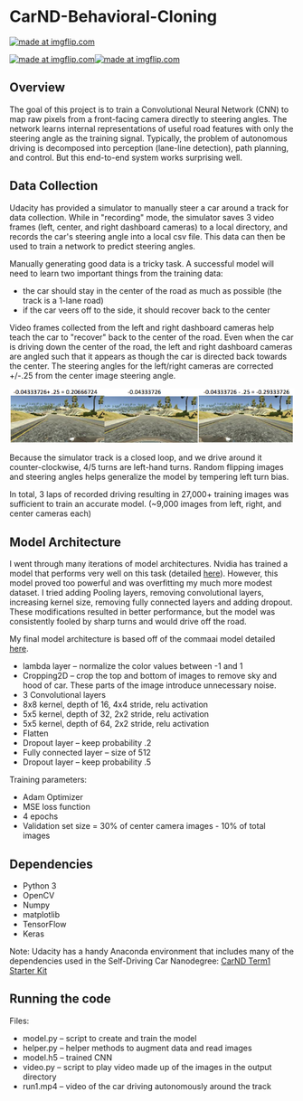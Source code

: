 # CarND-Behavioral-Cloning

<a href="https://imgflip.com/gif/2107hi"><img src="https://i.imgflip.com/2107hi.gif" title="made at imgflip.com"/></a>

<a href="https://imgflip.com/gif/21079p"><img src="https://i.imgflip.com/21079p.gif" title="made at imgflip.com"/></a><a href="https://imgflip.com/gif/2107c1"><img src="https://i.imgflip.com/2107c1.gif" title="made at imgflip.com"/></a>


## Overview
The goal of this project is to train a Convolutional Neural Network (CNN) to map raw pixels from a front-facing camera directly to steering angles. The network learns internal representations of useful road features with only the steering angle as the training signal. Typically, the problem of autonomous driving is decomposed into perception (lane-line detection), path planning, and control. But this end-to-end system works surprising well. 

## Data Collection
Udacity has provided a simulator to manually steer a car around a track for data collection. While in "recording" mode, the simulator saves 3 video frames (left, center, and right dashboard cameras) to a local directory, and records the car's steering angle into a local csv file. This data can then be used to train a network to predict steering angles. 

Manually generating good data is a tricky task. A successful model will need to learn two important things from the training data:
* the car should stay in the center of the road as much as possible (the track is a 1-lane road)
* if the car veers off to the side, it should recover back to the center

Video frames collected from the left and right dashboard cameras help teach the car to "recover" back to the center of the road. Even when the car is driving down the center of the road, the left and right dashboard cameras are angled such that it appears as though the car is directed back towards the center. The steering angles for the left/right cameras are corrected +/-.25 from the center image steering angle. 

![steering](images/steering_angle.png)

Because the simulator track is a closed loop, and we drive around it counter-clockwise, 4/5 turns are left-hand turns. Random flipping images and steering angles helps generalize the model by tempering left turn bias. 

In total, 3 laps of recorded driving resulting in 27,000+ training images was sufficient to train an accurate model. (~9,000 images from left, right, and center cameras each)

## Model Architecture
I went through many iterations of model architectures. Nvidia has trained a model that performs very well on this task (detailed [here](http://images.nvidia.com/content/tegra/automotive/images/2016/solutions/pdf/end-to-end-dl-using-px.pdf)). However, this model proved too powerful and was overfitting my much more modest dataset. I tried adding Pooling layers, removing convolutional layers, increasing kernel size, removing fully connected layers and adding dropout. These modifications resulted in better performance, but the model was consistently fooled by sharp turns and would drive off the road. 

My final model architecture is based off of the commaai model detailed [here](https://github.com/commaai/research/blob/master/train_steering_model.py). 

*	lambda layer – normalize the color values between -1 and 1
*	Cropping2D – crop the top and bottom of images to remove sky and hood of car. These parts of the image introduce unnecessary noise. 
*	3 Convolutional layers
  *	8x8 kernel, depth of 16, 4x4 stride, relu activation
  *	5x5 kernel, depth of 32, 2x2 stride, relu activation
  *	5x5 kernel, depth of 64, 2x2 stride, relu activation
*	Flatten
*	Dropout layer – keep probability .2
*	Fully connected layer – size of 512
*	Dropout layer – keep probability .5

Training parameters:
* Adam Optimizer
* MSE loss function
* 4 epochs
* Validation set size = 30% of center camera images - 10% of total images



## Dependencies

* Python 3
* OpenCV
* Numpy
* matplotlib
* TensorFlow
* Keras


Note: Udacity has a handy Anaconda environment that includes many of the dependencies used in the Self-Driving Car Nanodegree: [CarND Term1 Starter Kit](https://github.com/udacity/CarND-Term1-Starter-Kit/blob/master/README.md)

## Running the code 
Files:
* model.py – script to create and train the model
* helper.py – helper methods to augment data and read images
* model.h5 – trained CNN
* video.py – script to play video made up of the images in the output directory
* run1.mp4 – video of the car driving autonomously around the track


